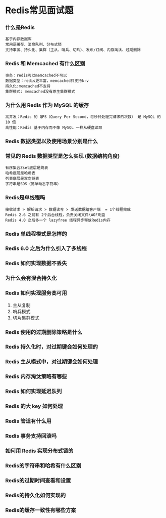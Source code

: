 # Redis常见面试题

### 什么是Redis

```
基于内存数据库
常用语缓存、消息队列、分布式锁
支持事务、持久化、集群（主从、哨兵、切片）、发布/订阅、内存淘汰、过期删除
```

### Redis 和 Memcached 有什么区别

```
事务：redis可以memcached不可以
数据类型：redis更丰富，memcached只支持k-v
持久化:memcached不支持
集群模式: memcached没有原生集群模式
```

### 为什么用 Redis 作为 MySQL 的缓存

```
高并发：Redis 的 QPS（Query Per Second，每秒钟处理完请求的次数） 是 MySQL 的 10 倍
高性能：Redis 基于内存而不像 MySQL 一样从硬盘读取
```

### Redis 数据类型以及使用场景分别是什么

### 常见的 Redis 数据类型是怎么实现 (数据结构角度)

```
有序集合Zset底层是跳表
哈希底层是哈希表
列表底层是双向链表
字符串是SDS（简单动态字符串）
```

### Redis是单线程吗

```
接收请求 > 解析请求 > 数据读写 > 发送数据给客户端  = 1个线程完成
Redis 2.6 之前有 2个后台线程，负责关闭文件\AOF刷盘
Redis 4.0 之后多一个 lazyfree 线程异步释放Redis内存
```

### Redis 单线程模式是怎样的

### Redis 6.0 之后为什么引入了多线程

### Redis 如何实现数据不丢失

### 为什么会有混合持久化

### Redis 如何实现服务高可用

1. 主从复制
2. 哨兵模式
3. 切片集群模式

### Redis 使用的过期删除策略是什么

### Redis 持久化时，对过期键会如何处理的

### Redis 主从模式中，对过期键会如何处理

### Redis 内存淘汰策略有哪些

### Redis 如何实现延迟队列

### Redis 的大 key 如何处理

### Redis 管道有什么用

### Redis 事务支持回滚吗

### 如何用 Redis 实现分布式锁的

### Redis的字符串和哈希有什么区别

### Redis的过期时间查看和设置

### Redis的持久化如何实现的

### Redis的缓存一致性有哪些方案

